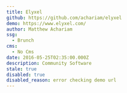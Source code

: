 ```yaml
---
title: Elyxel
github: https://github.com/achariam/elyxel
demo: https://www.elyxel.com/
author: Matthew Achariam
ssg:
  - Brunch
cms:
  - No Cms
date: 2016-05-25T02:35:00.000Z
description: Community Software
stale: true
disabled: true
disabled_reason: error checking demo url
---
```

